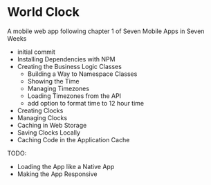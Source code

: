 # World Clock

A mobile web app following chapter 1 of Seven Mobile Apps in Seven Weeks

- initial commit
- Installing Dependencies with NPM
- Creating the Business Logic Classes
	- Building a Way to Namespace Classes
	- Showing the Time
	- Managing Timezones
	- Loading Timezones from the API
	- add option to format time to 12 hour time
- Creating Clocks
- Managing Clocks
- Caching in Web Storage
- Saving Clocks Locally
- Caching Code in the Application Cache

TODO:
- Loading the App like a Native App
- Making the App Responsive
